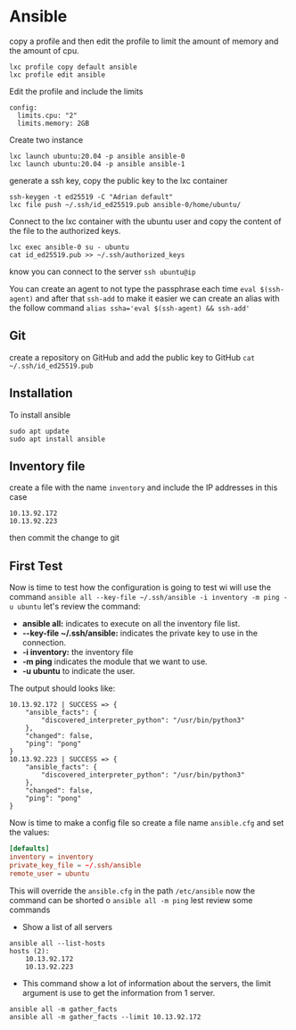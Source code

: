 # Ansible

copy a profile and then edit the profile to limit the amount of memory and the amount of cpu.
```
lxc profile copy default ansible 
lxc profile edit ansible 
``` 
Edit the profile and include the limits
```
config: 
  limits.cpu: "2"
  limits.memory: 2GB
```
Create two instance 
```
lxc launch ubuntu:20.04 -p ansible ansible-0
lxc launch ubuntu:20.04 -p ansible ansible-1
```
generate a ssh key, copy the public key to the lxc container 
```
ssh-keygen -t ed25519 -C "Adrian default"
lxc file push ~/.ssh/id_ed25519.pub ansible-0/home/ubuntu/
```
Connect to the lxc container with the ubuntu user and copy the content of the file to the authorized keys.
```
lxc exec ansible-0 su - ubuntu
cat id_ed25519.pub >> ~/.ssh/authorized_keys
```
know you can connect to the server `ssh ubuntu@ip`

You can create an agent to not type the passphrase each time `eval $(ssh-agent)` and after that `ssh-add` to make it easier we can create an alias with the follow command `alias ssha='eval $(ssh-agent) && ssh-add'` 

## Git

create a repository on GitHub and add the public key to GitHub `cat  ~/.ssh/id_ed25519.pub` 

## Installation

To install ansible 
```
sudo apt update
sudo apt install ansible
```
## Inventory file

create a file with the name `inventory` and include the IP addresses in this case 
```
10.13.92.172
10.13.92.223
```
then commit the change to git 

## First Test
Now is time to test how the configuration is going to test wi will use the command `ansible all --key-file ~/.ssh/ansible -i inventory -m ping -u ubuntu` let's review the command:
* **ansible all:** indicates to execute on all the inventory file list.
* **--key-file ~/.ssh/ansible:** indicates the private key to use in the connection.
* **-i inventory:** the inventory file
* **-m ping** indicates the module that we want to use.
* **-u ubuntu** to indicate the user.

The output should looks like:
```shell
10.13.92.172 | SUCCESS => {
    "ansible_facts": {
        "discovered_interpreter_python": "/usr/bin/python3"
    },
    "changed": false,
    "ping": "pong"
}
10.13.92.223 | SUCCESS => {
    "ansible_facts": {
        "discovered_interpreter_python": "/usr/bin/python3"
    },
    "changed": false,
    "ping": "pong"
}
``` 
Now is time to make a config file so create a file name `ansible.cfg` and set the values:
```conf
[defaults]
inventory = inventory
private_key_file = ~/.ssh/ansible
remote_user = ubuntu
```
This will override the `ansible.cfg` in the path `/etc/ansible` now the command can be shorted o `ansible all -m ping` lest review some commands

* Show a list of all servers
```
ansible all --list-hosts
hosts (2):
    10.13.92.172
    10.13.92.223
```
* This command show a lot of information about the servers, the limit argument is use to get the information from 1 server. 
```
ansible all -m gather_facts
ansible all -m gather_facts --limit 10.13.92.172
```

